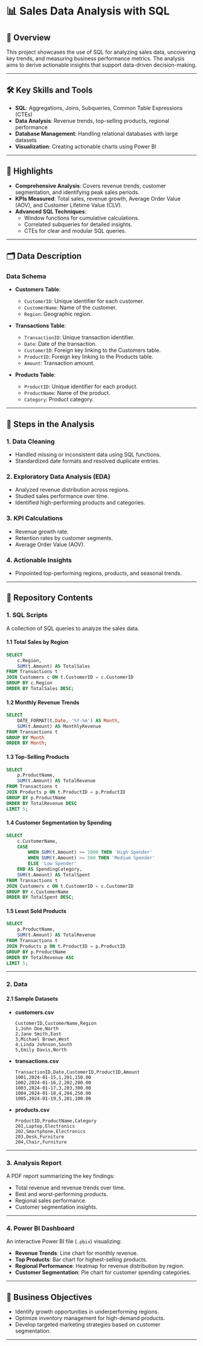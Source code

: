 # 📊 **Sales Data Analysis with SQL**

## 📜 **Overview**

This project showcases the use of SQL for analyzing sales data, uncovering key trends, and measuring business performance metrics. The analysis aims to derive actionable insights that support data-driven decision-making.

---

## 🛠️ **Key Skills and Tools**

- **SQL**: Aggregations, Joins, Subqueries, Common Table Expressions (CTEs)  
- **Data Analysis**: Revenue trends, top-selling products, regional performance  
- **Database Management**: Handling relational databases with large datasets  
- **Visualization**: Creating actionable charts using Power BI  

---

## 🔑 **Highlights**

- **Comprehensive Analysis**: Covers revenue trends, customer segmentation, and identifying peak sales periods.  
- **KPIs Measured**: Total sales, revenue growth, Average Order Value (AOV), and Customer Lifetime Value (CLV).  
- **Advanced SQL Techniques**:  
  - Window functions for cumulative calculations.  
  - Correlated subqueries for detailed insights.  
  - CTEs for clear and modular SQL queries.  

---

## 🗂️ **Data Description**

### **Data Schema**
- **Customers Table**:  
  - `CustomerID`: Unique identifier for each customer.  
  - `CustomerName`: Name of the customer.  
  - `Region`: Geographic region.  

- **Transactions Table**:  
  - `TransactionID`: Unique transaction identifier.  
  - `Date`: Date of the transaction.  
  - `CustomerID`: Foreign key linking to the Customers table.  
  - `ProductID`: Foreign key linking to the Products table.  
  - `Amount`: Transaction amount.  

- **Products Table**:  
  - `ProductID`: Unique identifier for each product.  
  - `ProductName`: Name of the product.  
  - `Category`: Product category.  

---

## 🧰 **Steps in the Analysis**

### **1. Data Cleaning**
- Handled missing or inconsistent data using SQL functions.  
- Standardized date formats and resolved duplicate entries.  

### **2. Exploratory Data Analysis (EDA)**
- Analyzed revenue distribution across regions.  
- Studied sales performance over time.  
- Identified high-performing products and categories.  

### **3. KPI Calculations**
- Revenue growth rate.  
- Retention rates by customer segments.  
- Average Order Value (AOV).  

### **4. Actionable Insights**
- Pinpointed top-performing regions, products, and seasonal trends.  

---

## 📂 **Repository Contents**

### **1. SQL Scripts**
A collection of SQL queries to analyze the sales data.  

#### **1.1 Total Sales by Region**
```sql
SELECT 
    c.Region,
    SUM(t.Amount) AS TotalSales
FROM Transactions t
JOIN Customers c ON t.CustomerID = c.CustomerID
GROUP BY c.Region
ORDER BY TotalSales DESC;
```

#### **1.2 Monthly Revenue Trends**
```sql
SELECT 
    DATE_FORMAT(t.Date, '%Y-%m') AS Month,
    SUM(t.Amount) AS MonthlyRevenue
FROM Transactions t
GROUP BY Month
ORDER BY Month;
```

#### **1.3 Top-Selling Products**
```sql
SELECT 
    p.ProductName,
    SUM(t.Amount) AS TotalRevenue
FROM Transactions t
JOIN Products p ON t.ProductID = p.ProductID
GROUP BY p.ProductName
ORDER BY TotalRevenue DESC
LIMIT 5;
```

#### **1.4 Customer Segmentation by Spending**
```sql
SELECT 
    c.CustomerName,
    CASE 
        WHEN SUM(t.Amount) >= 1000 THEN 'High Spender'
        WHEN SUM(t.Amount) >= 500 THEN 'Medium Spender'
        ELSE 'Low Spender'
    END AS SpendingCategory,
    SUM(t.Amount) AS TotalSpent
FROM Transactions t
JOIN Customers c ON t.CustomerID = c.CustomerID
GROUP BY c.CustomerName
ORDER BY TotalSpent DESC;
```

#### **1.5 Least Sold Products**
```sql
SELECT 
    p.ProductName,
    SUM(t.Amount) AS TotalRevenue
FROM Transactions t
JOIN Products p ON t.ProductID = p.ProductID
GROUP BY p.ProductName
ORDER BY TotalRevenue ASC
LIMIT 5;
```

---

### **2. Data**

#### **2.1 Sample Datasets**
- **customers.csv**  
  ```csv
  CustomerID,CustomerName,Region
  1,John Doe,North
  2,Jane Smith,East
  3,Michael Brown,West
  4,Linda Johnson,South
  5,Emily Davis,North
  ```

- **transactions.csv**  
  ```csv
  TransactionID,Date,CustomerID,ProductID,Amount
  1001,2024-01-15,1,201,150.00
  1002,2024-01-16,2,202,200.00
  1003,2024-01-17,3,203,300.00
  1004,2024-01-18,4,204,250.00
  1005,2024-01-19,5,201,100.00
  ```

- **products.csv**  
  ```csv
  ProductID,ProductName,Category
  201,Laptop,Electronics
  202,Smartphone,Electronics
  203,Desk,Furniture
  204,Chair,Furniture
  ```

---

### **3. Analysis Report**
A PDF report summarizing the key findings:  
- Total revenue and revenue trends over time.  
- Best and worst-performing products.  
- Regional sales performance.  
- Customer segmentation insights.  

---

### **4. Power BI Dashboard**
An interactive Power BI file (`.pbix`) visualizing:  
- **Revenue Trends**: Line chart for monthly revenue.  
- **Top Products**: Bar chart for highest-selling products.  
- **Regional Performance**: Heatmap for revenue distribution by region.  
- **Customer Segmentation**: Pie chart for customer spending categories.  

---

## 🎯 **Business Objectives**
- Identify growth opportunities in underperforming regions.  
- Optimize inventory management for high-demand products.  
- Develop targeted marketing strategies based on customer segmentation.  

---


